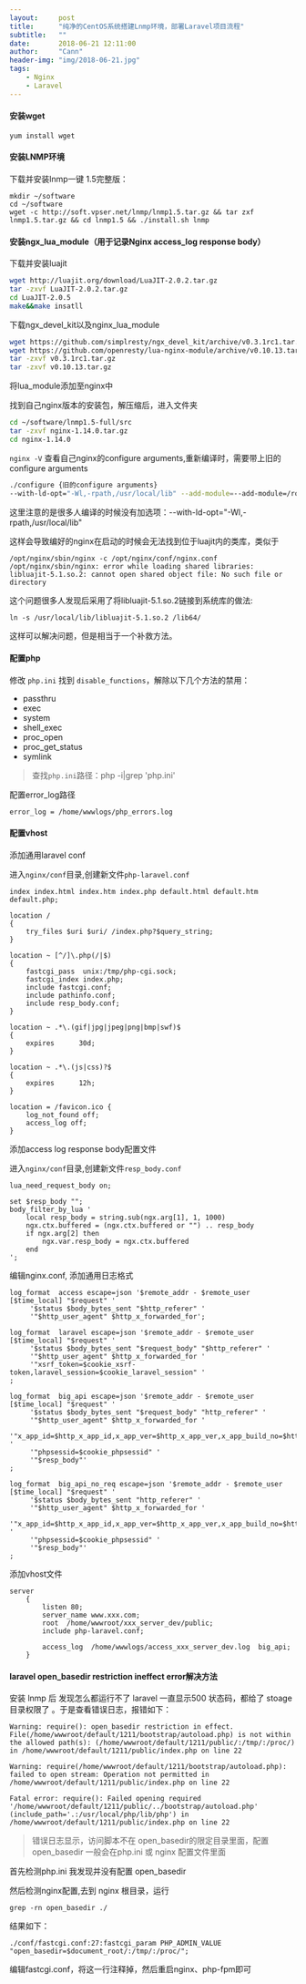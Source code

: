 ```yaml
---
layout:     post
title:      "纯净的CentOS系统搭建Lnmp环境，部署Laravel项目流程"
subtitle:   ""
date:       2018-06-21 12:11:00
author:     "Cann"
header-img: "img/2018-06-21.jpg"
tags:
    - Nginx
    - Laravel
---
```


#### 安装wget

```
yum install wget
```

#### 安装LNMP环境

下载并安装lnmp一键
1.5完整版：

```
mkdir ~/software
cd ~/software
wget -c http://soft.vpser.net/lnmp/lnmp1.5.tar.gz && tar zxf lnmp1.5.tar.gz && cd lnmp1.5 && ./install.sh lnmp
```

#### 安装ngx_lua_module（用于记录Nginx access_log response body）

下载并安装luajit

```bash
wget http://luajit.org/download/LuaJIT-2.0.2.tar.gz
tar -zxvf LuaJIT-2.0.2.tar.gz
cd LuaJIT-2.0.5
make&&make insatll
```

下载ngx_devel_kit以及nginx_lua_module

```bash
wget https://github.com/simplresty/ngx_devel_kit/archive/v0.3.1rc1.tar.gz
wget https://github.com/openresty/lua-nginx-module/archive/v0.10.13.tar.gz
tar -zxvf v0.3.1rc1.tar.gz
tar -zxvf v0.10.13.tar.gz
```

将lua_module添加至nginx中

找到自己nginx版本的安装包，解压缩后，进入文件夹

```bash
cd ~/software/lnmp1.5-full/src
tar -zxvf nginx-1.14.0.tar.gz
cd nginx-1.14.0
```

`nginx -V` 查看自己nginx的configure arguments,重新编译时，需要带上旧的configure arguments

```bash
./configure {旧的configure arguments}
--with-ld-opt="-Wl,-rpath,/usr/local/lib" --add-module=--add-module=/root/software/ngx_devel_kit-0.3.1rc1 --add-module=/root/software/lua-nginx-module-0.10.13
```

这里注意的是很多人编译的时候没有加选项：--with-ld-opt="-Wl,-rpath,/usr/local/lib"

这样会导致编好的nginx在启动的时候会无法找到位于luajit内的类库，类似于

```
/opt/nginx/sbin/nginx -c /opt/nginx/conf/nginx.conf
/opt/nginx/sbin/nginx: error while loading shared libraries: libluajit-5.1.so.2: cannot open shared object file: No such file or directory
```

这个问题很多人发现后采用了将libluajit-5.1.so.2链接到系统库的做法:

```
ln -s /usr/local/lib/libluajit-5.1.so.2 /lib64/
```

这样可以解决问题，但是相当于一个补救方法。

#### 配置php

修改 `php.ini` 找到 `disable_functions`，解除以下几个方法的禁用：

- passthru
- exec
- system
- shell_exec
- proc_open
- proc_get_status
- symlink

>查找`php.ini`路径：php -i|grep 'php.ini'

配置error_log路径

```
error_log = /home/wwwlogs/php_errors.log
```

#### 配置vhost

添加通用laravel conf

进入`nginx/conf`目录,创建新文件`php-laravel.conf`
```
index index.html index.htm index.php default.html default.htm default.php;

location /
{
    try_files $uri $uri/ /index.php?$query_string;
}

location ~ [^/]\.php(/|$)
{
    fastcgi_pass  unix:/tmp/php-cgi.sock;
    fastcgi_index index.php;
    include fastcgi.conf;
    include pathinfo.conf;
    include resp_body.conf;
}

location ~ .*\.(gif|jpg|jpeg|png|bmp|swf)$
{
    expires      30d;
}

location ~ .*\.(js|css)?$
{
    expires      12h;
}

location = /favicon.ico {
    log_not_found off;
    access_log off;
}

```

添加access log response body配置文件

进入`nginx/conf`目录,创建新文件`resp_body.conf`
```
lua_need_request_body on;

set $resp_body "";
body_filter_by_lua '
    local resp_body = string.sub(ngx.arg[1], 1, 1000)
    ngx.ctx.buffered = (ngx.ctx.buffered or "") .. resp_body
    if ngx.arg[2] then
        ngx.var.resp_body = ngx.ctx.buffered
    end
';
```

编辑nginx.conf, 添加通用日志格式

```
log_format  access escape=json '$remote_addr - $remote_user [$time_local] "$request" '
     '$status $body_bytes_sent "$http_referer" '
     '"$http_user_agent" $http_x_forwarded_for';

log_format  laravel escape=json '$remote_addr - $remote_user [$time_local] "$request" '
     '$status $body_bytes_sent "$request_body" "$http_referer" '
     '"$http_user_agent" $http_x_forwarded_for '
     '"xsrf_token=$cookie_xsrf-token,laravel_session=$cookie_laravel_session" '
;

log_format  big_api escape=json '$remote_addr - $remote_user [$time_local] "$request" '
     '$status $body_bytes_sent "$request_body" "http_referer" '
     '"$http_user_agent" $http_x_forwarded_for '
     '"x_app_id=$http_x_app_id,x_app_ver=$http_x_app_ver,x_app_build_no=$http_x_app_build_no,x_app_token=$http_x_app_token" '
     '"phpsessid=$cookie_phpsessid" '
     '"$resp_body"'
;

log_format  big_api_no_req escape=json '$remote_addr - $remote_user [$time_local] "$request" '
     '$status $body_bytes_sent "http_referer" '
     '"$http_user_agent" $http_x_forwarded_for '
     '"x_app_id=$http_x_app_id,x_app_ver=$http_x_app_ver,x_app_build_no=$http_x_app_build_no,x_app_token=$http_x_app_token" '
     '"phpsessid=$cookie_phpsessid" '
     '"$resp_body"'
;
```

添加vhost文件

```
server
    {
        listen 80;
        server_name www.xxx.com;
        root  /home/wwwroot/xxx_server_dev/public;
        include php-laravel.conf;

        access_log  /home/wwwlogs/access_xxx_server_dev.log  big_api;
    }
```

#### laravel open_basedir restriction ineffect error解决方法

安装 lnmp 后 发现怎么都运行不了 laravel 一直显示500 状态码，都给了 stoage 目录权限了 。于是查看错误日志，报错如下：

```
Warning: require(): open_basedir restriction in effect. File(/home/wwwroot/default/1211/bootstrap/autoload.php) is not within the allowed path(s): (/home/wwwroot/default/1211/public/:/tmp/:/proc/) in /home/wwwroot/default/1211/public/index.php on line 22

Warning: require(/home/wwwroot/default/1211/bootstrap/autoload.php): failed to open stream: Operation not permitted in /home/wwwroot/default/1211/public/index.php on line 22

Fatal error: require(): Failed opening required '/home/wwwroot/default/1211/public/../bootstrap/autoload.php' (include_path='.:/usr/local/php/lib/php') in /home/wwwroot/default/1211/public/index.php on line 22
```

>错误日志显示，访问脚本不在 open_basedir的限定目录里面，配置open_basedir 一般会在php.ini 或 nginx 配置文件里面

首先检测php.ini 我发现并没有配置 open_basedir

然后检测nginx配置,去到 nginx 根目录，运行

```
grep -rn open_basedir ./
```

结果如下：

```
./conf/fastcgi.conf:27:fastcgi_param PHP_ADMIN_VALUE "open_basedir=$document_root/:/tmp/:/proc/";
```

编辑fastcgi.conf，将这一行注释掉，然后重启nginx、php-fpm即可


